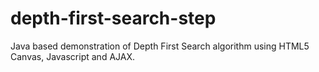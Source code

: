 # depth-first-search-step
Java based demonstration of Depth First Search algorithm using HTML5 Canvas, Javascript and AJAX.
